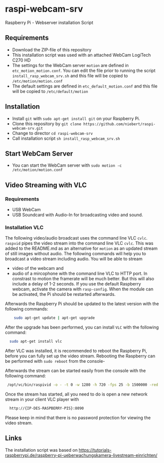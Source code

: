 # raspi-webcam-srv
Raspberry Pi - Webserver installation Script

## Requirements 
* Download the ZIP-file of this repository
* This installation script was used with an attached WebCam LogiTech C270 HD
* The settings for the WebCam server `motion` are defined in `etc_motion_motion.conf`. You can edit the file prior to running the script `install_rasp_webcam_srv.sh` and this file will be copied to `/etc/motion/motion.conf`
* The default settings are defined in `etc_default_motion.conf` and this file will be copied to `/etc/default/motion`

## Installation 
* Install `git` with `sudo apt-get install git` on your Raspberry Pi.
* Clone this repository by `git clone https://github.com/niebert/raspi-webcam-srv.git`
* Change to director `cd raspi-webcam-srv`
* Call installation script `sh install_rasp_webcam_srv.sh`

## Start WebCam Server
* You can start the WebCam server with `sudo motion -c /etc/motion/motion.conf`

## Video Streaming with VLC

### Requirements
* USB WebCam
* USB Soundcard with Audio-In for broadcasting video and sound.

### Installation VLC
The following video/audio broadcast uses the command line VLC `cvlc`. `raspvid` pipes the video stream into the command line VLC `cvlc`.
This was added to the README.md as an alternative for `motion` as an updated stream of still images without audio. The following commands will help you to broadcast a video stream including audio. You will be able to stream 
* video of the webcam and
* audio of a mircophone 
with the command line VLC to HTTP port. In constrast to motion the framerate will be much better. But this will also include a delay of 1-2 seconds. If you use the default Raspberry webcam, activate the camera with `rasp-config`. When the module can be activated, the Pi should be restarted afterwards.

Afterwards the Raspberry Pi should be updated to the latest version with the following commands:
```bash
    sudo apt-get update | apt-get upgrade
```

After the upgrade has been performed, you can install `VLC` with the following command:
```bash
  sudo apt-get install vlc
```
After VLC was installed, it is recommended to reboot the Raspberry Pi, before you can fully set up the video stream. Rebooting the Raspberry can be performed with `sudo reboot` from the console-

Afterwards the stream can be started easily from the console with the following command:
```bash
 /opt/vc/bin/raspivid -o - -t 0 -w 1280 -h 720 -fps 25 -b 1500000 -red 180 | cvlc -vvvv stream:///dev/stdin --sout '#standard{access=http,mux=ts,dst=:8090}' :demux=h264
```

Once the stream has started, all you need to do is open a new network stream in your client VLC player with
```bash
  http://{IP-DES-RASPBERRY-PIS}:8090
```

Please keep in mind that there is no password protection for viewing the video stream. 

## Links
The installation script was based on https://tutorials-raspberrypi.de/raspberry-pi-ueberwachungskamera-livestream-einrichten/
